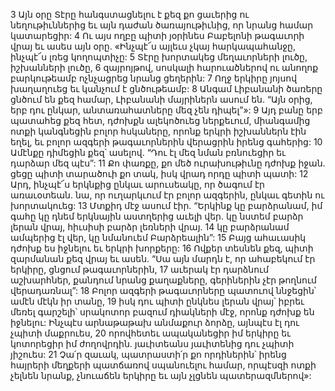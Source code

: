 3 Այն օրը Տէրը հանգստացնելու է քեզ քո ցաւերից ու նեղութիւններից եւ այն դաժան ծառայութիւնից, որ նրանց համար կատարեցիր: 4 Ու այս ողբը պիտի յօրինես Բաբելոնի թագաւորի վրայ եւ ասես այն օրը.
«Ինչպէ՜ս այլեւս չկայ հարկապահանջը,
ինչպէ՜ս լռեց կողոպտիչը:
5 Տէրը խորտակեց մեղաւորների լուծը, իշխանների լուծը,
6 զայրոյթով, սոսկալի հարուածներով ու անողոք բարկութեամբ ոչնչացրեց նրանց ցեղերին:
7 Ողջ երկիրը յոյսով խաղաղուեց
եւ կանչում է ցնծութեամբ:
8 Անգամ Լիբանանի ծառերը ցնծում են քեզ համար,
Լիբանանի մայրիներն ասում են.
“Այն օրից, երբ դու ընկար,
անտառահատները մեզ չեն դիպել”»:
9 Այդ բանը երբ պատահեց քեզ հետ,
դժոխքն ալեկոծուեց ներքեւում,
միանգամից ոտքի կանգնեցին բոլոր հսկաները,
որոնք երկրի իշխաններն էին եղել,
եւ բոլոր ազգերի թագաւորներին վերացրին իրենց գահերից:
10 Ամէնքը դիմեցին քեզ՝ ասելով.
“Դու էլ մեզ նման բռնուեցիր եւ դարձար մեզ պէս”:
11 Քո փառքը, քո մեծ ուրախութիւնը դժոխք իջան.
ցեցը պիտի տարածուի քո տակ,
իսկ վրադ որդը պիտի պատի:
12 Արդ, ինչպէ՜ս երկնքից ընկաւ արուսեակը,
որ ծագում էր առաւօտեան.
նա, որ ուղարկւում էր բոլոր ազգերին,
ընկաւ գետին ու խորտակուեց:
13 Մտքիդ մէջ ասում էիր.
“Երկինք կը բարձրանամ,
իմ գահը կը դնեմ երկնային աստղերից աւելի վեր.
կը նստեմ բարձր լերան վրայ,
հիւսիսի բարձր լեռների վրայ.
14 կը բարձրանամ ամպերից էլ վեր,
կը նմանուեմ Բարձրեալին”:
15 Բայց ահաւասիկ դժոխք ես իջնելու եւ երկրի խորքերը:
16 Ովքեր տեսնեն քեզ,
պիտի զարմանան քեզ վրայ եւ ասեն.
“Սա այն մարդն է, որ ահաբեկում էր երկիրը,
ցնցում թագաւորներին,
17 աւերակ էր դարձնում աշխարհներ,
քանդում նրանց քաղաքները,
գերիներին չէր թողնում վերադառնալ”:
18 Բոլոր ազգերի թագաւորները պատուով ննջեցին՝
ամէն մէկն իր տանը,
19 իսկ դու պիտի ընկնես լերան վրայ՝ իբրեւ մեռել գարշելի՝
սրակոտոր բազում դիակների մէջ,
որոնք դժոխք են իջնելու:
Ինչպէս արնաթաթախ անմաքուր ձորձը,
այնպէս էլ դու չպիտի մաքրուես,
20 որովհետեւ ապականեցիր իմ երկիրը
եւ կոտորեցիր իմ ժողովրդին.
յաւիտեանս յաւիտենից դու չպիտի յիշուես:
21 Չա՛ր զաւակ, պատրաստի՛ր քո որդիներին՝
իրենց հայրերի մեղքերի պատճառով սպանուելու համար,
որպէսզի ոտքի չելնեն նրանք,
չնուաճեն երկիրը
եւ այն չլցնեն պատերազմներով»:
